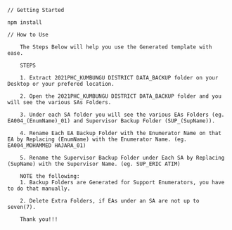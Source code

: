     // Getting Started

    npm install

    // How to Use 
    
        The Steps Below will help you use the Generated template with ease.

        STEPS

        1. Extract 2021PHC_KUMBUNGU DISTRICT DATA_BACKUP folder on your Desktop or your prefered location.

        2. Open the 2021PHC_KUMBUNGU DISTRICT DATA_BACKUP folder and you will see the various SAs Folders.

        3. Under each SA folder you will see the various EAs Folders (eg. EA004_(EnumName)_01) and Supervisor Backup Folder (SUP_(SupName)).

        4. Rename Each EA Backup Folder with the Enumerator Name on that EA by Replacing (EnumName) with the Enumerator Name. (eg. EA004_MOHAMMED HAJARA_01)

        5. Rename the Supervisor Backup Folder under Each SA by Replacing (SupName) with the Supervisor Name. (eg. SUP_ERIC ATIM)

        NOTE the following: 
        1. Backup Folders are Generated for Support Enumerators, you have to do that manually.

        2. Delete Extra Folders, if EAs under an SA are not up to seven(7).

        Thank you!!!
    
